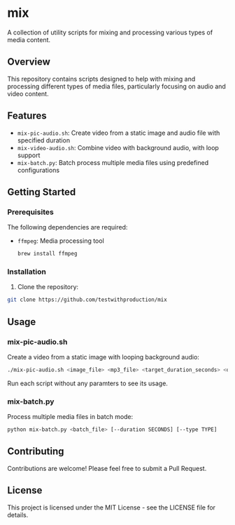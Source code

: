 # mix

A collection of utility scripts for mixing and processing various types of media content.

## Overview

This repository contains scripts designed to help with mixing and processing different types of media files, particularly focusing on audio and video content.

## Features

- `mix-pic-audio.sh`: Create video from a static image and audio file with specified duration
- `mix-video-audio.sh`: Combine video with background audio, with loop support
- `mix-batch.py`: Batch process multiple media files using predefined configurations

## Getting Started

### Prerequisites

The following dependencies are required:

- `ffmpeg`: Media processing tool
  ```bash
  brew install ffmpeg
  ```

### Installation

1. Clone the repository:
```bash
git clone https://github.com/testwithproduction/mix
```
## Usage

### mix-pic-audio.sh
Create a video from a static image with looping background audio:
```bash
./mix-pic-audio.sh <image_file> <mp3_file> <target_duration_seconds> <output_file>
```

Run each script without any paramters to see its usage.

### mix-batch.py
Process multiple media files in batch mode:
```bash
python mix-batch.py <batch_file> [--duration SECONDS] [--type TYPE]
```

## Contributing

Contributions are welcome! Please feel free to submit a Pull Request.

## License

This project is licensed under the MIT License - see the LICENSE file for details.